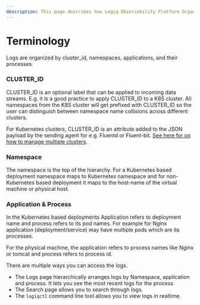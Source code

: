 ```yaml
---
description: This page describes how Logiq Observability Platform Organizes the logs.
---
```


# Terminology

Logs are organized by cluster\_id, namespaces, applications, and their processes.

### CLUSTER\_ID

CLUSTER\_ID is an optional label that can be applied to incoming data streams. E.g. it is a good practice to apply CLUSTER\_ID to a K8S cluster. All namespaces from the K8S cluster will get prefixed with CLUSTER\_ID so the user can distinguish between namespace name collisions across different clusters.

For Kubernetes clusters, CLUSTER\_ID is an attribute added to the JSON payload by the sending agent for e.g. Fluentd or Fluent-bit. [See here for on how to manage multiple clusters](../integrations/fluent-bit.md#managing-multiple-k8s-clusters-in-a-single-logiq-instance).

### Namespace

The namespace is the top of the hierarchy. For a Kubernetes based deployment namespace maps to Kubernetes namespace and for non-Kubernetes based deployment it maps to the host-name of the virtual machine or physical host.

### Application & Process

In the Kubernetes based deployments Application refers to deployment name and process refers to its pod names. For example for Nginx application (deployment/service) may have multiple pods which are its processes.&#x20;

For the physical machine, the application refers to process names like Nginx or tomcat and process refers to process id.

There are multiple ways you can access the logs.&#x20;

* The Logs page hierarchically arranges logs by Namespace, application and process. It lets you see the most recent logs for the process&#x20;
* The Search page allows you to search through logs.
* The `logiqctl` command line tool allows you to view logs in realtime.&#x20;


